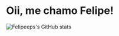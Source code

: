 # Oii, me chamo Felipe!

![Felipeeps's GitHub stats](https://github-readme-stats.vercel.app/api?username=felipeepss&show_icons=true&theme=react)

